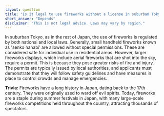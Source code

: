 ```yaml
---
layout: question
title: "Is it legal to use fireworks without a license in suburban Tokyo?"
short_answer: "Depends"
disclaimer: "This is not legal advice. Laws may vary by region."
---
```


In suburban Tokyo, as in the rest of Japan, the use of fireworks is regulated by both national and local laws. Generally, small handheld fireworks known as 'senko hanabi' are allowed without special permissions. These are considered safe for individual use in residential areas. However, larger fireworks displays, which include aerial fireworks that are shot into the sky, require a permit. This is because they pose greater risks of fire and injury. The permits are typically issued by local authorities, and applicants must demonstrate that they will follow safety guidelines and have measures in place to control crowds and manage emergencies.

**Trivia:** Fireworks have a long history in Japan, dating back to the 17th century. They were originally used to ward off evil spirits. Today, fireworks are a staple during summer festivals in Japan, with many large-scale fireworks competitions held throughout the country, attracting thousands of spectators.
